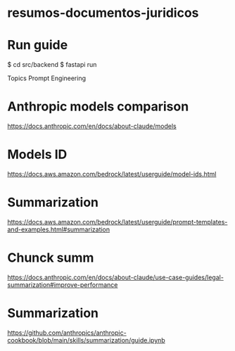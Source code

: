 # resumos-documentos-juridicos

# Run guide

$ cd src/backend
$ fastapi run

Topics Prompt Engineering

# Anthropic models comparison

https://docs.anthropic.com/en/docs/about-claude/models

# Models ID

https://docs.aws.amazon.com/bedrock/latest/userguide/model-ids.html

# Summarization

https://docs.aws.amazon.com/bedrock/latest/userguide/prompt-templates-and-examples.html#summarization

# Chunck summ

https://docs.anthropic.com/en/docs/about-claude/use-case-guides/legal-summarization#improve-performance

# Summarization

https://github.com/anthropics/anthropic-cookbook/blob/main/skills/summarization/guide.ipynb
